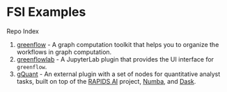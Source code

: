 # FSI Examples

Repo Index

1. [greenflow](greenflow) -  A graph computation toolkit that helps you to organize the workflows in graph computation.
2. [greenflowlab](greenflowlab) - A JupyterLab plugin that provides the UI interface for `greenflow`.
3. [gQuant](gQuant) -  An external plugin with a set of nodes for quantitative analyst tasks, built on top of the [RAPIDS AI](https://rapids.ai/) project, [Numba](https://numba.pydata.org/), and [Dask](https://dask.org/).

